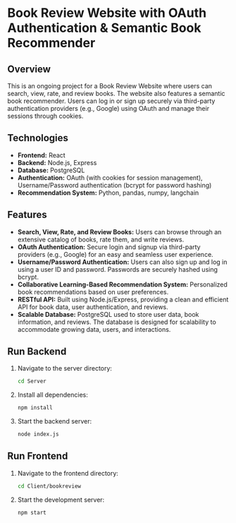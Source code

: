 # Book Review Website with OAuth Authentication & Semantic Book Recommender

## Overview
This is an ongoing project for a Book Review Website where users can search, view, rate, and review books. The website also features a semantic book recommender. Users can log in or sign up securely via third-party authentication providers (e.g., Google) using OAuth and manage their sessions through cookies.

## Technologies
* **Frontend:** React
* **Backend:** Node.js, Express
* **Database:** PostgreSQL
* **Authentication:** OAuth (with cookies for session management), Username/Password authentication (bcrypt for password hashing)
* **Recommendation System:** Python, pandas, numpy, langchain

## Features
* **Search, View, Rate, and Review Books:** Users can browse through an extensive catalog of books, rate them, and write reviews.
* **OAuth Authentication:** Secure login and signup via third-party providers (e.g., Google) for an easy and seamless user experience.
* **Username/Password Authentication:** Users can also sign up and log in using a user ID and password. Passwords are securely hashed using bcrypt.
* **Collaborative Learning-Based Recommendation System:** Personalized book recommendations based on user preferences. 
* **RESTful API:** Built using Node.js/Express, providing a clean and efficient API for book data, user authentication, and reviews.
* **Scalable Database:** PostgreSQL used to store user data, book information, and reviews. The database is designed for scalability to accommodate growing data, users, and interactions.

## Run Backend
1. Navigate to the server directory:

   ```bash
   cd Server
2. Install all dependencies:

   ```bash
   npm install
3. Start the backend server:

   ```bash
   node index.js

## Run Frontend
1. Navigate to the frontend directory:

   ```bash
   cd Client/bookreview
2. Start the development server:

   ```bash
   npm start
